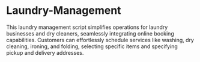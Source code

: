# Laundry-Management
This laundry management script simplifies operations for laundry businesses and dry cleaners, seamlessly integrating online booking capabilities. Customers can effortlessly schedule services like washing, dry cleaning, ironing, and folding, selecting specific items and specifying pickup and delivery addresses.
